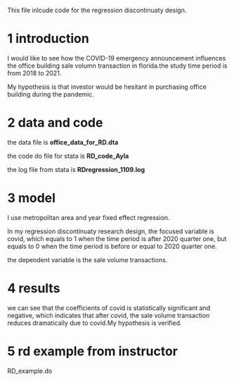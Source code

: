 This file inlcude code for the regression discontinuaty design.

1 introduction
==

I would like to see how the COVID-19 emergency announcement influences the office building sale volumn transaction in florida.the study time period is from 2018 to 2021.

My hypothesis is that investor would be hesitant in purchasing office building during the pandemic. 


2 data and code
==

the data file is **office_data_for_RD.dta**

the code do file for stata is **RD_code_Ayla**

the log file from stata is **RDregression_1109.log**

3 model
==

I use metropolitan area and year fixed effect regression. 

In my regression discontinuaty research design, the focused variable is covid, which equals to 1 when the time period is after 2020 quarter one, but equals to 0 when the time period is before or equal to 2020 quarter one.

the dependent variable is the sale volume transactions.

4 results
==

we can see that the coefficients of covid is statistically significant and negative, which indicates that after covid, the sale volume transaction reduces dramatically due to covid.My hypothesis is verified.


5 rd example from instructor
==

RD_example.do





